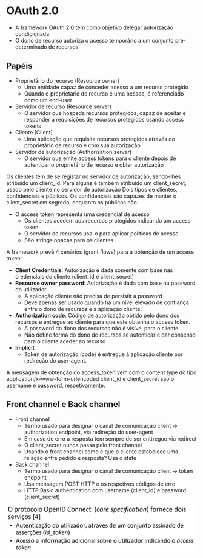 # OAuth 2.0

- A framework OAuth 2.0 tem como objetivo delegar autorização condicionada
- O dono de recurso autoriza o acesso temporário a um conjunto pré-determinado de recursos

## Papéis

- Proprietário do recurso (Resource owner)
  - Uma entidade capaz de conceder acesso a um recurso protegido
  - Quando o proprietário de recurso é uma pessoa, é referenciado como um end-user
- Servidor de recurso (Resource server)
  - O servidor que hospeda recursos protegidos, capaz de aceitar e responder a requisições de recursos protegidos usando access tokens
- Cliente (Client)
  - Uma aplicação que requisita recursos protegidos através do proprietário de recurso e com sua autorização
- Servidor de autorização (Authorization server)
  - O servidor que emite access tokens para o cliente depois de autenticar o proprietário de recurso e obter autorização

Os clientes têm de se registar no servidor de autorização, sendo-lhes atribuído um client_id. Para alguns é também atribuído um client_secret, usado pelo cliente no servidor de autorização
Dois tipos de clientes, confidenciais e públicos. Os confidenciais são capazes de manter o client_secret em segredo, enquanto os públicos não.

- O access token representa uma credencial de acesso
  - Os clientes acedem aos recursos protegidos indicando um access token
  - O servidor de recursos usa-o para aplicar políticas de acesso
  - São strings opacas para os clientes

A framework prevê 4 cenários (grant flows) para a obtenção de um access token:

- **Client Credentials**: Autorização é dada somente com base nas credenciais do cliente (client_id e client_secret)
- **Resource owner password**: Autorização é dada com base na password do utilizador.
  - A aplicação cliente não precisa de persistir a password
  - Deve apenas ser usado quando há um nível elevado de confiança entre o dono de recursos e a aplicação cliente.
- **Authorization code**: Código de autorização obtido pelo dono dos recursos e entregue ao cliente para que este obtenha o access token.
  - A password do dono dos recursos não é visível para o cliente
  - Não define forma do dono de recursos se autenticar e dar consenso para o cliente aceder ao recurso
- **Implicit**
  - Token de autorização (code) é entregue à aplicação cliente por redireção do user-agent.

A mensagem de obtenção do access_token vem com o content type do tipo application/x-www-form-urlencoded
client_id e client_secret são o username e password, respetivamente.

## Front channel e Back channel

- Front channel
  - Termo usado para designar o canal de comunicação client -> authorization endpoint, via redireção do user-agent
  - Em caso de erro a resposta tem sempre de ser enttregue via redirect
  - O client_secret nunca passa pelo front channel
  - Usando o front channel como é que o cliente estabelece uma relação entre pedido e resposta? Usa o state
- Back channel
  - Termo usado para designar o canal de comunicação client -> token endpoint
  - Usa mensagem POST HTTP e os respetivos códigos de erro
  - HTTP Basic authentication com username (client_id) e password (client_secret)

![id_token e access_token](image-10.png)